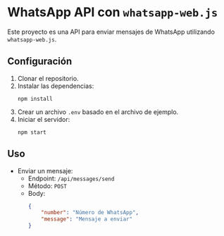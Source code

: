 # WhatsApp API con `whatsapp-web.js`

Este proyecto es una API para enviar mensajes de WhatsApp utilizando `whatsapp-web.js`.

## Configuración

1. Clonar el repositorio.
2. Instalar las dependencias:
    ```
    npm install
    ```
3. Crear un archivo `.env` basado en el archivo de ejemplo.
4. Iniciar el servidor:
    ```
    npm start
    ```

## Uso

- Enviar un mensaje:
    - Endpoint: `/api/messages/send`
    - Método: `POST`
    - Body:
      ```json
      {
          "number": "Número de WhatsApp",
          "message": "Mensaje a enviar"
      }
      ```

